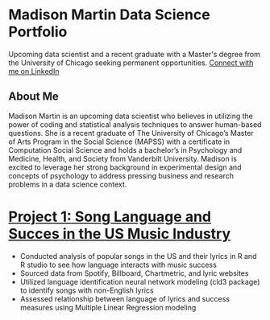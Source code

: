 # Madison Martin Data Science Portfolio 
Upcoming data scientist and a recent graduate with a Master's degree from the University of Chicago seeking permanent opportunities. 
[Connect with me on LinkedIn](https://www.linkedin.com/in/ma-martin/)

## About Me 
Madison Martin is an upcoming data scientist who believes in utilizing the power of coding and statistical analysis techniques to answer human-based questions. She is a recent graduate of The University of Chicago’s Master of Arts Program in the Social Science (MAPSS) with a certificate in Computation Social Science and holds a bachelor’s in Psychology and Medicine, Health, and Society from Vanderbilt University. Madison is excited to leverage her strong background in experimental design and concepts of psychology to address pressing business and research problems in a data science context. 

# [Project 1: Song Language and Succes in the US Music Industry](https://github.com/madison-martin8/song-language-success)
- Conducted analysis of popular songs in the US and their lyrics in R and R studio to see how language interacts with music success
- Sourced data from Spotify, Billboard, Chartmetric, and lyric websites
- Utilized language identification neural network modeling (cld3 package) to identify songs with non-English lyrics
- Assessed relationship between language of lyrics and success measures using Multiple Linear Regression modeling
